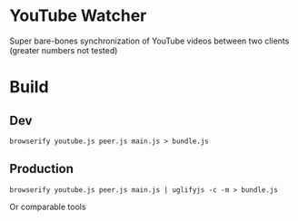 
# YouTube Watcher

Super bare-bones synchronization of YouTube videos between two clients (greater numbers not tested)

# Build

## Dev

`browserify youtube.js peer.js main.js > bundle.js`

## Production

`browserify youtube.js peer.js main.js | uglifyjs -c -m > bundle.js`

Or comparable tools
